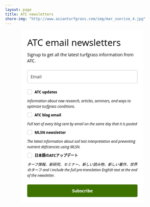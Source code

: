 ```yaml
---
layout: page
title: ATC newsletters
share-img: "http://www.asianturfgrass.com/img/mar_sunrise_4.jpg"
---
```

   
<style type="text/css">
  @import url(https://fonts.googleapis.com/css?family=Open+Sans:400,400italic,700,700italic);
</style>
<style type="text/css">
  .ml-form-embedSubmitLoad{display:inline-block;width:20px;height:20px}.ml-form-embedSubmitLoad:after{content:" ";display:block;width:11px;height:11px;margin:1px;border-radius:50%;border:4px solid #fff;border-color:#fff #fff #fff transparent;animation:ml-form-embedSubmitLoad 1.2s linear infinite}@keyframes ml-form-embedSubmitLoad{0%{transform:rotate(0)}100%{transform:rotate(360deg)}}#mlb2-1629740.ml-form-embedContainer{box-sizing:border-box;display:table;height:99.99%;margin:0 auto;position:static;width:100%!important}#mlb2-1629740.ml-form-embedContainer button,#mlb2-1629740.ml-form-embedContainer h4,#mlb2-1629740.ml-form-embedContainer p,#mlb2-1629740.ml-form-embedContainer span{text-transform:none!important;letter-spacing:normal!important}#mlb2-1629740.ml-form-embedContainer .ml-form-embedWrapper{background-color:#fff;border-width:0;border-color:transparent;border-radius:4px;border-style:solid;box-sizing:border-box;display:inline-block!important;margin:0;padding:0;position:relative}#mlb2-1629740.ml-form-embedContainer .ml-form-embedWrapper.embedDefault,#mlb2-1629740.ml-form-embedContainer .ml-form-embedWrapper.embedPopup{width:400px}#mlb2-1629740.ml-form-embedContainer .ml-form-embedWrapper.embedForm{max-width:400px;width:100%}#mlb2-1629740.ml-form-embedContainer .ml-form-align-left{text-align:left}#mlb2-1629740.ml-form-embedContainer .ml-form-align-center{text-align:center}#mlb2-1629740.ml-form-embedContainer .ml-form-align-default{display:table-cell!important;vertical-align:middle!important;text-align:center!important}#mlb2-1629740.ml-form-embedContainer .ml-form-align-right{text-align:right}#mlb2-1629740.ml-form-embedContainer .ml-form-embedWrapper .ml-form-embedHeader img{border-top-left-radius:4px;border-top-right-radius:4px;height:auto;margin:0 auto!important;max-width:100%;width:undefinedpx}#mlb2-1629740.ml-form-embedContainer .ml-form-embedWrapper .ml-form-embedBody,#mlb2-1629740.ml-form-embedContainer .ml-form-embedWrapper .ml-form-successBody{padding:20px 20px 0 20px}#mlb2-1629740.ml-form-embedContainer .ml-form-embedWrapper .ml-form-embedBody.ml-form-embedBodyHorizontal{padding-bottom:0}#mlb2-1629740.ml-form-embedContainer .ml-form-embedWrapper .ml-form-embedBody .ml-form-embedContent,#mlb2-1629740.ml-form-embedContainer .ml-form-embedWrapper .ml-form-successBody .ml-form-successContent{margin:0 0 20px 0}#mlb2-1629740.ml-form-embedContainer .ml-form-embedWrapper .ml-form-embedBody .ml-form-embedContent h4,#mlb2-1629740.ml-form-embedContainer .ml-form-embedWrapper .ml-form-successBody .ml-form-successContent h4{color:#000;font-family:'Open Sans',Arial,Helvetica,sans-serif;font-size:30px;font-weight:400;margin:0 0 10px 0;text-align:left;word-break:break-word}#mlb2-1629740.ml-form-embedContainer .ml-form-embedWrapper .ml-form-embedBody .ml-form-embedContent p,#mlb2-1629740.ml-form-embedContainer .ml-form-embedWrapper .ml-form-successBody .ml-form-successContent p{color:#000;font-family:'Open Sans',Arial,Helvetica,sans-serif;font-size:14px;font-weight:400;line-height:20px;margin:0 0 10px 0;text-align:left}#mlb2-1629740.ml-form-embedContainer .ml-form-embedWrapper .ml-form-embedBody .ml-form-embedContent ol,#mlb2-1629740.ml-form-embedContainer .ml-form-embedWrapper .ml-form-embedBody .ml-form-embedContent ul,#mlb2-1629740.ml-form-embedContainer .ml-form-embedWrapper .ml-form-successBody .ml-form-successContent ol,#mlb2-1629740.ml-form-embedContainer .ml-form-embedWrapper .ml-form-successBody .ml-form-successContent ul{color:#000;font-family:'Open Sans',Arial,Helvetica,sans-serif;font-size:14px}#mlb2-1629740.ml-form-embedContainer .ml-form-embedWrapper .ml-form-embedBody .ml-form-embedContent p a,#mlb2-1629740.ml-form-embedContainer .ml-form-embedWrapper .ml-form-successBody .ml-form-successContent p a{color:#000;text-decoration:underline}#mlb2-1629740.ml-form-embedContainer .ml-form-embedWrapper .ml-block-form .ml-field-group{text-align:left!important}#mlb2-1629740.ml-form-embedContainer .ml-form-embedWrapper .ml-block-form .ml-field-group label{margin-bottom:5px;color:#333;font-size:14px;font-family:'Open Sans',Arial,Helvetica,sans-serif;font-weight:700;font-style:normal;text-decoration:none;display:inline-block;line-height:20px}#mlb2-1629740.ml-form-embedContainer .ml-form-embedWrapper .ml-form-embedBody .ml-form-embedContent p:last-child,#mlb2-1629740.ml-form-embedContainer .ml-form-embedWrapper .ml-form-successBody .ml-form-successContent p:last-child{margin:0}#mlb2-1629740.ml-form-embedContainer .ml-form-embedWrapper .ml-form-embedBody form{margin:0;width:100%}#mlb2-1629740.ml-form-embedContainer .ml-form-embedWrapper .ml-form-embedBody .ml-form-checkboxRow,#mlb2-1629740.ml-form-embedContainer .ml-form-embedWrapper .ml-form-embedBody .ml-form-formContent{margin:0 0 20px 0;width:100%}#mlb2-1629740.ml-form-embedContainer .ml-form-embedWrapper .ml-form-embedBody .ml-form-checkboxRow{float:left}#mlb2-1629740.ml-form-embedContainer .ml-form-embedWrapper .ml-form-embedBody .ml-form-formContent.horozintalForm{margin:0;padding:0 0 20px 0;width:100%;height:auto;float:left}#mlb2-1629740.ml-form-embedContainer .ml-form-embedWrapper .ml-form-embedBody .ml-form-fieldRow{margin:0 0 10px 0;width:100%}#mlb2-1629740.ml-form-embedContainer .ml-form-embedWrapper .ml-form-embedBody .ml-form-fieldRow.ml-last-item{margin:0}#mlb2-1629740.ml-form-embedContainer .ml-form-embedWrapper .ml-form-embedBody .ml-form-fieldRow.ml-formfieldHorizintal{margin:0}#mlb2-1629740.ml-form-embedContainer .ml-form-embedWrapper .ml-form-embedBody .ml-form-fieldRow input{background-color:#fff!important;color:#333!important;border-color:#ccc!important;border-radius:4px!important;border-style:solid!important;border-width:1px!important;font-family:'Open Sans',Arial,Helvetica,sans-serif;font-size:14px!important;height:auto;line-height:21px!important;margin-bottom:0;margin-top:0;margin-left:0;margin-right:0;padding:10px 10px!important;width:100%!important;box-sizing:border-box!important;max-width:100%!important}#mlb2-1629740.ml-form-embedContainer .ml-form-embedWrapper .ml-form-embedBody .ml-form-fieldRow input::-webkit-input-placeholder,#mlb2-1629740.ml-form-embedContainer .ml-form-embedWrapper .ml-form-embedBody .ml-form-horizontalRow input::-webkit-input-placeholder{color:#333}#mlb2-1629740.ml-form-embedContainer .ml-form-embedWrapper .ml-form-embedBody .ml-form-fieldRow input::-moz-placeholder,#mlb2-1629740.ml-form-embedContainer .ml-form-embedWrapper .ml-form-embedBody .ml-form-horizontalRow input::-moz-placeholder{color:#333}#mlb2-1629740.ml-form-embedContainer .ml-form-embedWrapper .ml-form-embedBody .ml-form-fieldRow input:-ms-input-placeholder,#mlb2-1629740.ml-form-embedContainer .ml-form-embedWrapper .ml-form-embedBody .ml-form-horizontalRow input:-ms-input-placeholder{color:#333}#mlb2-1629740.ml-form-embedContainer .ml-form-embedWrapper .ml-form-embedBody .ml-form-fieldRow input:-moz-placeholder,#mlb2-1629740.ml-form-embedContainer .ml-form-embedWrapper .ml-form-embedBody .ml-form-horizontalRow input:-moz-placeholder{color:#333}#mlb2-1629740.ml-form-embedContainer .ml-form-embedWrapper .ml-form-embedBody .ml-form-fieldRow textarea,#mlb2-1629740.ml-form-embedContainer .ml-form-embedWrapper .ml-form-embedBody .ml-form-horizontalRow textarea{background-color:#fff!important;color:#333!important;border-color:#ccc!important;border-radius:4px!important;border-style:solid!important;border-width:1px!important;font-family:'Open Sans',Arial,Helvetica,sans-serif;font-size:14px!important;height:auto;line-height:21px!important;margin-bottom:0;margin-top:0;padding:10px 10px!important;width:100%!important;box-sizing:border-box!important;max-width:100%!important}#mlb2-1629740.ml-form-embedContainer .ml-form-embedWrapper .ml-form-embedBody .ml-form-checkboxRow .label-description::before,#mlb2-1629740.ml-form-embedContainer .ml-form-embedWrapper .ml-form-embedBody .ml-form-embedPermissions .ml-form-embedPermissionsOptionsCheckbox .label-description::before,#mlb2-1629740.ml-form-embedContainer .ml-form-embedWrapper .ml-form-embedBody .ml-form-fieldRow .custom-checkbox .custom-control-label::before,#mlb2-1629740.ml-form-embedContainer .ml-form-embedWrapper .ml-form-embedBody .ml-form-fieldRow .custom-radio .custom-control-label::before,#mlb2-1629740.ml-form-embedContainer .ml-form-embedWrapper .ml-form-embedBody .ml-form-horizontalRow .custom-checkbox .custom-control-label::before,#mlb2-1629740.ml-form-embedContainer .ml-form-embedWrapper .ml-form-embedBody .ml-form-horizontalRow .custom-radio .custom-control-label::before,#mlb2-1629740.ml-form-embedContainer .ml-form-embedWrapper .ml-form-embedBody .ml-form-interestGroupsRow .ml-form-interestGroupsRowCheckbox .label-description::before{border-color:#ccc!important;background-color:#fff!important}#mlb2-1629740.ml-form-embedContainer .ml-form-embedWrapper .ml-form-embedBody .ml-form-fieldRow input.custom-control-input[type=checkbox]{box-sizing:border-box;padding:0;position:absolute;z-index:-1;opacity:0;margin-top:5px;margin-left:-24px;overflow:visible}#mlb2-1629740.ml-form-embedContainer .ml-form-embedWrapper .ml-form-embedBody .ml-form-checkboxRow .label-description::before,#mlb2-1629740.ml-form-embedContainer .ml-form-embedWrapper .ml-form-embedBody .ml-form-embedPermissions .ml-form-embedPermissionsOptionsCheckbox .label-description::before,#mlb2-1629740.ml-form-embedContainer .ml-form-embedWrapper .ml-form-embedBody .ml-form-fieldRow .custom-checkbox .custom-control-label::before,#mlb2-1629740.ml-form-embedContainer .ml-form-embedWrapper .ml-form-embedBody .ml-form-horizontalRow .custom-checkbox .custom-control-label::before,#mlb2-1629740.ml-form-embedContainer .ml-form-embedWrapper .ml-form-embedBody .ml-form-interestGroupsRow .ml-form-interestGroupsRowCheckbox .label-description::before{border-radius:4px!important}#mlb2-1629740.ml-form-embedContainer .ml-form-embedWrapper .ml-form-embedBody .ml-form-checkboxRow input[type=checkbox]:checked~.label-description::after,#mlb2-1629740.ml-form-embedContainer .ml-form-embedWrapper .ml-form-embedBody .ml-form-embedPermissions .ml-form-embedPermissionsOptionsCheckbox input[type=checkbox]:checked~.label-description::after,#mlb2-1629740.ml-form-embedContainer .ml-form-embedWrapper .ml-form-embedBody .ml-form-fieldRow .custom-checkbox .custom-control-input:checked~.custom-control-label::after,#mlb2-1629740.ml-form-embedContainer .ml-form-embedWrapper .ml-form-embedBody .ml-form-horizontalRow .custom-checkbox .custom-control-input:checked~.custom-control-label::after,#mlb2-1629740.ml-form-embedContainer .ml-form-embedWrapper .ml-form-embedBody .ml-form-interestGroupsRow .ml-form-interestGroupsRowCheckbox input[type=checkbox]:checked~.label-description::after{background-image:url(http://bucket.mlcdn.com/images/default/arrow.svg)}#mlb2-1629740.ml-form-embedContainer .ml-form-embedWrapper .ml-form-embedBody .ml-form-fieldRow .custom-radio .custom-control-input:checked~.custom-control-label::after{background-image:url(http://bucket.mlcdn.com/images/default/circle.svg)}#mlb2-1629740.ml-form-embedContainer .ml-form-embedWrapper .ml-form-embedBody .ml-form-checkboxRow input[type=checkbox]:checked~.label-description::before,#mlb2-1629740.ml-form-embedContainer .ml-form-embedWrapper .ml-form-embedBody .ml-form-embedPermissions .ml-form-embedPermissionsOptionsCheckbox input[type=checkbox]:checked~.label-description::before,#mlb2-1629740.ml-form-embedContainer .ml-form-embedWrapper .ml-form-embedBody .ml-form-fieldRow .custom-checkbox .custom-control-input:checked~.custom-control-label::before,#mlb2-1629740.ml-form-embedContainer .ml-form-embedWrapper .ml-form-embedBody .ml-form-fieldRow .custom-radio .custom-control-input:checked~.custom-control-label::before,#mlb2-1629740.ml-form-embedContainer .ml-form-embedWrapper .ml-form-embedBody .ml-form-horizontalRow .custom-checkbox .custom-control-input:checked~.custom-control-label::before,#mlb2-1629740.ml-form-embedContainer .ml-form-embedWrapper .ml-form-embedBody .ml-form-horizontalRow .custom-radio .custom-control-input:checked~.custom-control-label::before,#mlb2-1629740.ml-form-embedContainer .ml-form-embedWrapper .ml-form-embedBody .ml-form-interestGroupsRow .ml-form-interestGroupsRowCheckbox input[type=checkbox]:checked~.label-description::before{border-color:#3f7300!important;background-color:#3f7300!important;color:#fff!important}#mlb2-1629740.ml-form-embedContainer .ml-form-embedWrapper .ml-form-embedBody .ml-form-fieldRow .custom-checkbox .custom-control-label::after,#mlb2-1629740.ml-form-embedContainer .ml-form-embedWrapper .ml-form-embedBody .ml-form-fieldRow .custom-checkbox .custom-control-label::before,#mlb2-1629740.ml-form-embedContainer .ml-form-embedWrapper .ml-form-embedBody .ml-form-fieldRow .custom-radio .custom-control-label::after,#mlb2-1629740.ml-form-embedContainer .ml-form-embedWrapper .ml-form-embedBody .ml-form-fieldRow .custom-radio .custom-control-label::before,#mlb2-1629740.ml-form-embedContainer .ml-form-embedWrapper .ml-form-embedBody .ml-form-horizontalRow .custom-checkbox .custom-control-label::after,#mlb2-1629740.ml-form-embedContainer .ml-form-embedWrapper .ml-form-embedBody .ml-form-horizontalRow .custom-checkbox .custom-control-label::before,#mlb2-1629740.ml-form-embedContainer .ml-form-embedWrapper .ml-form-embedBody .ml-form-horizontalRow .custom-radio .custom-control-label::after,#mlb2-1629740.ml-form-embedContainer .ml-form-embedWrapper .ml-form-embedBody .ml-form-horizontalRow .custom-radio .custom-control-label::before{top:2;box-sizing:border-box}#mlb2-1629740.ml-form-embedContainer .ml-form-embedWrapper .ml-form-embedBody .ml-form-checkboxRow .label-description::after,#mlb2-1629740.ml-form-embedContainer .ml-form-embedWrapper .ml-form-embedBody .ml-form-checkboxRow .label-description::before,#mlb2-1629740.ml-form-embedContainer .ml-form-embedWrapper .ml-form-embedBody .ml-form-embedPermissions .ml-form-embedPermissionsOptionsCheckbox .label-description::after,#mlb2-1629740.ml-form-embedContainer .ml-form-embedWrapper .ml-form-embedBody .ml-form-embedPermissions .ml-form-embedPermissionsOptionsCheckbox .label-description::before{top:0!important;box-sizing:border-box!important}#mlb2-1629740.ml-form-embedContainer .ml-form-embedWrapper .ml-form-embedBody .ml-form-checkboxRow .label-description::after,#mlb2-1629740.ml-form-embedContainer .ml-form-embedWrapper .ml-form-embedBody .ml-form-checkboxRow .label-description::before{top:0!important;box-sizing:border-box!important}#mlb2-1629740.ml-form-embedContainer .ml-form-embedWrapper .ml-form-embedBody .ml-form-interestGroupsRow .ml-form-interestGroupsRowCheckbox .label-description::after{top:0!important;box-sizing:border-box!important}#mlb2-1629740.ml-form-embedContainer .ml-form-embedWrapper .ml-form-embedBody .ml-form-interestGroupsRow .ml-form-interestGroupsRowCheckbox .label-description::before{top:0!important;box-sizing:border-box!important}#mlb2-1629740.ml-form-embedContainer .ml-form-embedWrapper .ml-form-embedBody .custom-control-label::before{position:absolute;top:4px;left:-24px;display:block;width:16px;height:16px;pointer-events:none;content:"";background-color:#fff;border:#adb5bd solid 1px;border-radius:50%}#mlb2-1629740.ml-form-embedContainer .ml-form-embedWrapper .ml-form-embedBody .custom-control-label::after{position:absolute;top:4px;left:-24px;display:block;width:16px;height:16px;content:""}#mlb2-1629740.ml-form-embedContainer .ml-form-embedWrapper .ml-form-embedBody .ml-form-checkboxRow .label-description::before,#mlb2-1629740.ml-form-embedContainer .ml-form-embedWrapper .ml-form-embedBody .ml-form-embedPermissions .ml-form-embedPermissionsOptionsCheckbox .label-description::before,#mlb2-1629740.ml-form-embedContainer .ml-form-embedWrapper .ml-form-embedBody .ml-form-interestGroupsRow .ml-form-interestGroupsRowCheckbox .label-description::before{position:absolute;top:4px;left:-24px;display:block;width:16px;height:16px;pointer-events:none;content:"";background-color:#fff;border:#adb5bd solid 1px;border-radius:50%}#mlb2-1629740.ml-form-embedContainer .ml-form-embedWrapper .ml-form-embedBody .ml-form-checkboxRow .label-description::after,#mlb2-1629740.ml-form-embedContainer .ml-form-embedWrapper .ml-form-embedBody .ml-form-embedPermissions .ml-form-embedPermissionsOptionsCheckbox .label-description::after,#mlb2-1629740.ml-form-embedContainer .ml-form-embedWrapper .ml-form-embedBody .ml-form-interestGroupsRow .ml-form-interestGroupsRowCheckbox .label-description::after{position:absolute;top:4px;left:-24px;display:block;width:16px;height:16px;content:""}#mlb2-1629740.ml-form-embedContainer .ml-form-embedWrapper .ml-form-embedBody .custom-radio .custom-control-label::after{background:no-repeat 50%/50% 50%}#mlb2-1629740.ml-form-embedContainer .ml-form-embedWrapper .ml-form-embedBody .custom-checkbox .custom-control-label::after,#mlb2-1629740.ml-form-embedContainer .ml-form-embedWrapper .ml-form-embedBody .ml-form-checkboxRow .label-description::after,#mlb2-1629740.ml-form-embedContainer .ml-form-embedWrapper .ml-form-embedBody .ml-form-embedPermissions .ml-form-embedPermissionsOptionsCheckbox .label-description::after,#mlb2-1629740.ml-form-embedContainer .ml-form-embedWrapper .ml-form-embedBody .ml-form-interestGroupsRow .ml-form-interestGroupsRowCheckbox .label-description::after{background:no-repeat 50%/50% 50%}#mlb2-1629740.ml-form-embedContainer .ml-form-embedWrapper .ml-form-embedBody .ml-form-fieldRow .custom-control,#mlb2-1629740.ml-form-embedContainer .ml-form-embedWrapper .ml-form-embedBody .ml-form-horizontalRow .custom-control{position:relative;display:block;min-height:1.5rem;padding-left:1.5rem}#mlb2-1629740.ml-form-embedContainer .ml-form-embedWrapper .ml-form-embedBody .ml-form-fieldRow .custom-checkbox .custom-control-input,#mlb2-1629740.ml-form-embedContainer .ml-form-embedWrapper .ml-form-embedBody .ml-form-fieldRow .custom-radio .custom-control-input,#mlb2-1629740.ml-form-embedContainer .ml-form-embedWrapper .ml-form-embedBody .ml-form-horizontalRow .custom-checkbox .custom-control-input,#mlb2-1629740.ml-form-embedContainer .ml-form-embedWrapper .ml-form-embedBody .ml-form-horizontalRow .custom-radio .custom-control-input{position:absolute;z-index:-1;opacity:0;box-sizing:border-box;padding:0}#mlb2-1629740.ml-form-embedContainer .ml-form-embedWrapper .ml-form-embedBody .ml-form-fieldRow .custom-checkbox .custom-control-label,#mlb2-1629740.ml-form-embedContainer .ml-form-embedWrapper .ml-form-embedBody .ml-form-fieldRow .custom-radio .custom-control-label,#mlb2-1629740.ml-form-embedContainer .ml-form-embedWrapper .ml-form-embedBody .ml-form-horizontalRow .custom-checkbox .custom-control-label,#mlb2-1629740.ml-form-embedContainer .ml-form-embedWrapper .ml-form-embedBody .ml-form-horizontalRow .custom-radio .custom-control-label{color:#000;font-size:12px!important;font-family:'Open Sans',Arial,Helvetica,sans-serif;line-height:22px;margin-bottom:0;position:relative;vertical-align:top;font-style:normal;font-weight:700}#mlb2-1629740.ml-form-embedContainer .ml-form-embedWrapper .ml-form-embedBody .ml-form-fieldRow .custom-select,#mlb2-1629740.ml-form-embedContainer .ml-form-embedWrapper .ml-form-embedBody .ml-form-horizontalRow .custom-select{background-color:#fff!important;color:#333!important;border-color:#ccc!important;border-radius:4px!important;border-style:solid!important;border-width:1px!important;font-family:'Open Sans',Arial,Helvetica,sans-serif;font-size:14px!important;line-height:20px!important;margin-bottom:0;margin-top:0;padding:10px 28px 10px 12px!important;width:100%!important;box-sizing:border-box!important;max-width:100%!important;height:auto;display:inline-block;vertical-align:middle;background:url(http://bucket.mlcdn.com/images/default/dropdown.svg) no-repeat right .75rem center/8px 10px;-webkit-appearance:none;-moz-appearance:none;appearance:none}#mlb2-1629740.ml-form-embedContainer .ml-form-embedWrapper .ml-form-embedBody .ml-form-horizontalRow{height:auto;width:100%;float:left}.ml-form-formContent.horozintalForm .ml-form-horizontalRow .ml-input-horizontal{width:70%;float:left}.ml-form-formContent.horozintalForm .ml-form-horizontalRow .ml-button-horizontal{width:30%;float:left}.ml-form-formContent.horozintalForm .ml-form-horizontalRow .ml-button-horizontal.labelsOn{padding-top:25px}.ml-form-formContent.horozintalForm .ml-form-horizontalRow .horizontal-fields{box-sizing:border-box;float:left;padding-right:10px}#mlb2-1629740.ml-form-embedContainer .ml-form-embedWrapper .ml-form-embedBody .ml-form-horizontalRow input{background-color:#fff;color:#333;border-color:#ccc;border-radius:4px;border-style:solid;border-width:1px;font-family:'Open Sans',Arial,Helvetica,sans-serif;font-size:14px;line-height:20px;margin-bottom:0;margin-top:0;padding:10px 10px;width:100%;box-sizing:border-box;overflow-y:initial}#mlb2-1629740.ml-form-embedContainer .ml-form-embedWrapper .ml-form-embedBody .ml-form-horizontalRow button{background-color:#3f7300!important;border-color:#3f7300;border-style:solid;border-width:1px;border-radius:4px;box-shadow:none;color:#fff!important;cursor:pointer;font-family:'Open Sans',Arial,Helvetica,sans-serif;font-size:14px!important;font-weight:700;line-height:20px;margin:0!important;padding:10px!important;width:100%;height:auto}#mlb2-1629740.ml-form-embedContainer .ml-form-embedWrapper .ml-form-embedBody .ml-form-horizontalRow button:hover{background-color:#3f7300!important;border-color:#3f7300!important}#mlb2-1629740.ml-form-embedContainer .ml-form-embedWrapper .ml-form-embedBody .ml-form-checkboxRow input[type=checkbox]{box-sizing:border-box;padding:0;position:absolute;z-index:-1;opacity:0;margin-top:5px;margin-left:-24px;overflow:visible}#mlb2-1629740.ml-form-embedContainer .ml-form-embedWrapper .ml-form-embedBody .ml-form-checkboxRow .label-description{color:#000;display:block;font-family:'Open Sans',Arial,Helvetica,sans-serif;font-size:12px;text-align:left;margin-bottom:0;position:relative;vertical-align:top}#mlb2-1629740.ml-form-embedContainer .ml-form-embedWrapper .ml-form-embedBody .ml-form-checkboxRow label{font-weight:400;margin:0;padding:0;position:relative;display:block;min-height:24px;padding-left:24px}#mlb2-1629740.ml-form-embedContainer .ml-form-embedWrapper .ml-form-embedBody .ml-form-checkboxRow label a{color:#000;text-decoration:underline}#mlb2-1629740.ml-form-embedContainer .ml-form-embedWrapper .ml-form-embedBody .ml-form-checkboxRow label p{color:#000!important;font-family:'Open Sans',Arial,Helvetica,sans-serif!important;font-size:12px!important;font-weight:400!important;line-height:18px!important;padding:0!important;margin:0 5px 0 0!important}#mlb2-1629740.ml-form-embedContainer .ml-form-embedWrapper .ml-form-embedBody .ml-form-checkboxRow label p:last-child{margin:0}#mlb2-1629740.ml-form-embedContainer .ml-form-embedWrapper .ml-form-embedBody .ml-form-embedSubmit{margin:0 0 20px 0}#mlb2-1629740.ml-form-embedContainer .ml-form-embedWrapper .ml-form-embedBody .ml-form-embedSubmit button{background-color:#3f7300!important;border:none!important;border-radius:4px!important;box-shadow:none!important;color:#fff!important;cursor:pointer;font-family:'Open Sans',Arial,Helvetica,sans-serif!important;font-size:14px!important;font-weight:700!important;line-height:21px!important;height:auto;padding:10px!important;width:100%!important;box-sizing:border-box!important}#mlb2-1629740.ml-form-embedContainer .ml-form-embedWrapper .ml-form-embedBody .ml-form-embedSubmit button.loading{display:none}#mlb2-1629740.ml-form-embedContainer .ml-form-embedWrapper .ml-form-embedBody .ml-form-embedSubmit button:hover{background-color:#3f7300!important}.ml-subscribe-close{width:30px;height:30px;background:url(https://bucket.mlcdn.com/images/default/modal_close.png) no-repeat;background-size:30px;cursor:pointer;margin-top:-10px;margin-right:-10px;position:absolute;top:0;right:0}.ml-error input{background:url(https://bucket.mlcdn.com/images/default/error-icon.png) 98% center no-repeat #fff!important;background-size:24px 24px!important}.ml-error .label-description{color:red!important}.ml-error .label-description p,.ml-error .label-description p a{color:red!important}#mlb2-1629740.ml-form-embedContainer .ml-form-embedWrapper .ml-form-embedBody .ml-form-checkboxRow.ml-error .label-description p,#mlb2-1629740.ml-form-embedContainer .ml-form-embedWrapper .ml-form-embedBody .ml-form-checkboxRow.ml-error .label-description p:first-letter{color:red!important}@media only screen and (max-width:400px){.ml-form-embedWrapper.embedDefault,.ml-form-embedWrapper.embedPopup{width:100%!important}.ml-form-formContent.horozintalForm{float:left!important}.ml-form-formContent.horozintalForm .ml-form-horizontalRow{height:auto!important;width:100%!important;float:left!important}.ml-form-formContent.horozintalForm .ml-form-horizontalRow .ml-input-horizontal{width:100%!important}.ml-form-formContent.horozintalForm .ml-form-horizontalRow .ml-input-horizontal>div{padding-right:0!important;padding-bottom:10px}.ml-form-formContent.horozintalForm .ml-button-horizontal{width:100%!important}.ml-form-formContent.horozintalForm .ml-button-horizontal.labelsOn{padding-top:0!important}}
</style>
<style type="text/css">
  #mlb2-1629740.ml-form-embedContainer .ml-form-embedWrapper .ml-form-embedBody .ml-form-interestGroupsRow{margin-bottom:20px;text-align:left;float:left;width:100%}#mlb2-1629740.ml-form-embedContainer .ml-form-embedWrapper .ml-form-embedBody .ml-form-interestGroupsRow .ml-form-interestGroupsRowCheckbox{margin:0 0 10px 0;width:100%}#mlb2-1629740.ml-form-embedContainer .ml-form-embedWrapper .ml-form-embedBody .ml-form-interestGroupsRow .ml-form-interestGroupsRowCheckbox.last-group{margin:0}#mlb2-1629740.ml-form-embedContainer .ml-form-embedWrapper .ml-form-embedBody .ml-form-interestGroupsRow h4{font-size:px;line-height:px;margin:0 0 10px 0;text-align:left;word-break:break-word}#mlb2-1629740.ml-form-embedContainer .ml-form-embedWrapper .ml-form-embedBody .ml-form-interestGroupsRow .ml-form-interestGroupsRowCheckbox label{font-weight:400;margin:0;padding:0;position:relative;display:block;min-height:24px;padding-left:24px}#mlb2-1629740.ml-form-embedContainer .ml-form-embedWrapper .ml-form-embedBody .ml-form-interestGroupsRow .ml-form-interestGroupsRowCheckbox .label-description{color:#000;font-family:'Open Sans',Arial,Helvetica,sans-serif;font-size:12px;line-height:18px;text-align:left;margin-bottom:0;position:relative;vertical-align:top;font-style:normal;font-weight:700}#mlb2-1629740.ml-form-embedContainer .ml-form-embedWrapper .ml-form-embedBody .ml-form-interestGroupsRow .ml-form-interestGroupsRowCheckbox .description{color:#000;font-family:'Open Sans',Arial,Helvetica,sans-serif;font-size:12px;font-style:italic;font-weight:400;line-height:18px;margin:5px 0 0 0;text-align:left}#mlb2-1629740.ml-form-embedContainer .ml-form-embedWrapper .ml-form-embedBody .ml-form-interestGroupsRow .ml-form-interestGroupsRowCheckbox input[type=checkbox]{box-sizing:border-box;padding:0;position:absolute;z-index:-1;opacity:0;margin-top:5px;margin-left:-24px;overflow:visible}
</style>
<div id="mlb2-1629740" class="ml-form-embedContainer ml-subscribe-form ml-subscribe-form-1629740">
  <div class="ml-form-align-center">
    <div class="ml-form-embedWrapper embedForm">
      <div class="ml-form-embedBody ml-form-embedBodyDefault row-form">
        <div class="ml-form-embedContent" style="">
          <h4>ATC email newsletters</h4>
          <p>Signup to get all the latest turfgrass information from ATC.<br></p>
        </div>
        <form class="ml-block-form" action="https://app.mailerlite.com/webforms/submit/m5h8l1" data-code="m5h8l1" method="post" target="_blank">
          <div class="ml-form-formContent">
            <div class="ml-form-fieldRow ml-last-item">
              <div class="ml-field-group ml-field-email ml-validate-email ml-validate-required">
                <input type="email" class="form-control" data-inputmask="" name="fields[email]" placeholder="Email" autocomplete="email">
              </div>
            </div>
          </div>
          <div class="ml-form-interestGroupsRow ml-block-groups">
            <div class="ml-form-interestGroupsRowCheckbox group" style="">
              <label> <input type="checkbox" name="groups[]" value="5659545"> <div class="label-description">ATC updates</div> </label>
              <div class="description">Information about new research, articles, seminars, and ways to optimize turfgrass conditions.</div>
            </div>
            <div class="ml-form-interestGroupsRowCheckbox group" style="">
              <label> <input type="checkbox" name="groups[]" value="7153907"> <div class="label-description">ATC blog email</div> </label>
              <div class="description">Full text of every blog sent by email on the same day that it is posted</div>
            </div>
            <div class="ml-form-interestGroupsRowCheckbox group" style="">
              <label> <input type="checkbox" name="groups[]" value="5722595"> <div class="label-description">MLSN newsletter</div> </label>
              <div class="description">The latest information about soil test interpretation and preventing nutrient deficiencies using MLSN.</div>
            </div>
            <div class="ml-form-interestGroupsRowCheckbox last-group" style="">
              <label> <input type="checkbox" name="groups[]" value="5661525"> <div class="label-description">日本語のATCアップデート</div> </label>
              <div class="description">ターフ情報、新研究、セミナー、新しい読み物、新しい著作、世界のターフ and I include the full pre-translation English text at the end of the newsletter.</div>
            </div>
          </div>
          <style type="text/css">
            .ml-form-recaptcha{margin-bottom:20px;float:left}.ml-form-recaptcha.ml-error iframe{border:solid 1px red}@media screen and (max-width:768px){.ml-form-recaptcha{transform:scale(.77);-webkit-transform:scale(.77);transform-origin:0 0;-webkit-transform-origin:0 0}}
          </style>
          <input type="hidden" name="ml-submit" value="1">
          <div class="ml-form-embedSubmit">
            <button type="submit" class="primary">Subscribe</button>
            <button disabled="disabled" style="display:none" type="button" class="loading"> <div class="ml-form-embedSubmitLoad"><div></div><div></div><div></div><div></div></div> </button>
          </div>
        </form>
      </div>
      <div class="ml-form-successBody row-success" style="display:none">
        <div class="ml-form-successContent">
          <h4>Thank you!</h4>
          <p>You have successfully joined our subscriber list. <br></p>
          <p>Please confirm your email address to complete your subscription. A confirmation message has been sent to you.</p>
        </div>
      </div>
    </div>
  </div>
</div>
<script>
  function ml_webform_success_1629740(){try{window.top.location.href="https://www.asianturfgrass.com/thanks"}catch(t){window.location.href="https://www.asianturfgrass.com/thanks"}}
</script>
<img src="https://track.mailerlite.com/webforms/o/1629740/m5h8l1?v4a60e9ef938a7fa0240ac9ba567062cb" width="1" height="1" style="max-width:1px;max-height:1px;visibility:hidden;padding:0;margin:0;display:block" border="0">
<script src="https://static.mailerlite.com/js/w/webforms.min.js?v4a60e9ef938a7fa0240ac9ba567062cb" type="text/javascript"></script>
